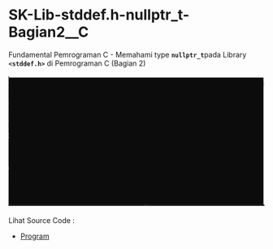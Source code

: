 # SK-Lib-stddef.h-nullptr_t-Bagian2__C
Fundamental Pemrograman C - Memahami type <code><b>nullptr_t</b></code>pada Library <code><b>&lt;stddef.h></b></code> di Pemrograman C (Bagian 2)<br><br>
<img src="https://github.com/RizkyKhapidsyah/SK-Lib-stddef.h-nullptr_t-Bagian2__C/blob/master/SK-Lib-stddef.h-nullptr_t-Bagian2__C/result/001.PNG"><br><br>
Lihat Source Code : <br>
- <a href="https://github.com/RizkyKhapidsyah/SK-Lib-stddef.h-nullptr_t-Bagian2__C/blob/master/SK-Lib-stddef.h-nullptr_t-Bagian2__C/Source.c">Program</a>
